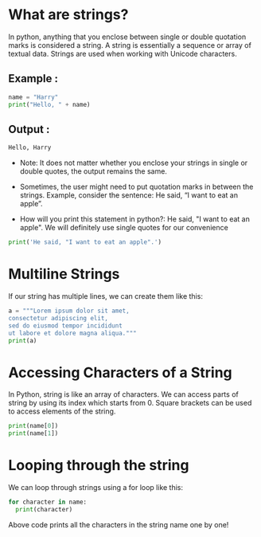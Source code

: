 # What are strings?

In python, anything that you enclose between single or double quotation marks is considered a string. A string is essentially a sequence or array of textual data. Strings are used when working with Unicode characters.

## Example :

```python
name = "Harry"
print("Hello, " + name)
```

## Output :

```python
Hello, Harry
```

- Note: It does not matter whether you enclose your strings in single or double quotes, the output remains the same.

- Sometimes, the user might need to put quotation marks in between the strings. Example, consider the sentence: He said, “I want to eat an apple”.

- How will you print this statement in python?: He said, "I want to eat an apple". We will definitely use single quotes for our convenience

```python
print('He said, "I want to eat an apple".')
```

# Multiline Strings

If our string has multiple lines, we can create them like this:

```python
a = """Lorem ipsum dolor sit amet,
consectetur adipiscing elit,
sed do eiusmod tempor incididunt
ut labore et dolore magna aliqua."""
print(a)
```

# Accessing Characters of a String

In Python, string is like an array of characters. We can access parts of string by using its index which starts from 0.
Square brackets can be used to access elements of the string.

```python
print(name[0])
print(name[1])
```

# Looping through the string

We can loop through strings using a for loop like this:

```python
for character in name:
  print(character)
```

Above code prints all the characters in the string name one by one!
